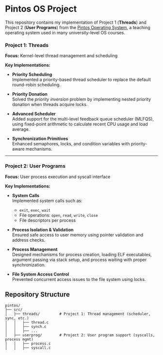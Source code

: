 # Pintos OS Project

This repository contains my implementation of Project 1 (**Threads**) and Project 2 (**User Programs**) from the [Pintos Operating System](https://web.stanford.edu/class/cs140/projects/pintos/pintos_1.html), a teaching operating system used in many university-level OS courses.

###  Project 1: Threads

**Focus:** Kernel-level thread management and scheduling

**Key Implementations:**

- **Priority Scheduling**  
  Implemented a priority-based thread scheduler to replace the default round-robin scheduling.

- **Priority Donation**  
  Solved the *priority inversion* problem by implementing nested priority donation when threads acquire locks.

- **Advanced Scheduler**  
  Added support for the multi-level feedback queue scheduler (MLFQS), using fixed-point arithmetic to calculate recent CPU usage and load average.

- **Synchronization Primitives**  
  Enhanced semaphores, locks, and condition variables with priority-aware mechanisms.

---

### Project 2: User Programs

**Focus:** User process execution and syscall interface

**Key Implementations:**

- **System Calls**  
  Implemented system calls such as:
  - `exit`, `exec`, `wait`
  - File operations: `open`, `read`, `write`, `close`
  - File descriptors per process

- **Process Isolation & Validation**  
  Ensured safe access to user memory using pointer validation and address checks.

- **Process Management**  
  Designed mechanisms for process creation, loading ELF executables, argument passing via stack setup, and process waiting with proper synchronization.

- **File System Access Control**  
  Prevented concurrent access issues to the file system using locks.
  
##  Repository Structure

```
pintos/
├── src/
│   ├── threads/         # Project 1: Thread management (scheduler, sync, etc.)
│   │   ├── thread.c
│   │   ├── synch.c
│   │   ├── ...
│   ├── userprog/        # Project 2: User program support (syscalls, process mgmt)
│   │   ├── process.c
│   │   ├── syscall.c

